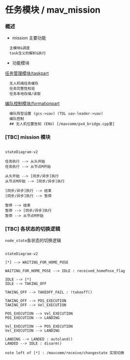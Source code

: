# 任务模块 / mav_mission

### 概述

- mission 主要功能   

```
  主模块&调度
  task含义的解析&执行
```

- 功能模块

[任务管理模块/taskpart](./doc/task.md)

```
  无人机端任务缓存 
  任务完整性校验
  任务本地存储/读取
```

[编队控制模块/formationpart](./doc/formation.md)

```
  编队阵型设置 (gcs->uav) (TDL uav-leader->uav)
  编队控制 
  ## 无人机位置告知 (ENU) [/mavcomm/px4_bridge.cpp里]
```


### [TBC] mission 模块

```Mermaid

stateDiagram-v2

任务执行 --> 从头开始
任务执行 --> 从节点M开始

从头开始 --> [同步/异步]执行
从节点M开始 --> [同步/异步]执行

[同步/异步]执行 --> 结束
[同步/异步]执行 --> 暂停

暂停 --> 结束
暂停 --> [同步/异步]执行
暂停 --> 从节点M开始 

```

### [TBC] 各状态的切换逻辑
`node_state`各状态的切换逻辑

```Mermaid

stateDiagram-v2

[*] --> WAITING_FOR_HOME_POSE

WAITING_FOR_HOME_POSE --> IDLE : received_homePose_flag 

IDLE --> [*]
IDLE --> TAKING_OFF

TAKING_OFF --> TAKEOFF_FAIL : !takeoff() 

TAKING_OFF --> POS_EXECUTION
TAKING_OFF --> Vel_EXECUTION

POS_EXECUTION --> Vel_EXECUTION
POS_EXECUTION --> LANDING

Vel_EXECUTION --> POS_EXECUTION
Vel_EXECUTION --> LANDING

LANDING --> LANDED : autoland()
LANDED --> IDLE : disarm()

note left of [*] : /mavcomm/receive/changestate 实现切换

```




